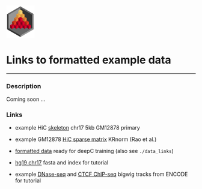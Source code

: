 <img src="../docs/logo_1_transparent.png" width="75">

# Links to formatted example data


-------------------------------------------------------------------------------

### Description

Coming soon ...

### Links

* example HiC [skeleton](http://userweb.molbiol.ox.ac.uk/datashare/rschwess/deepC/data_links/example_skeleton_gm12878_5kb_chr17.bed) chr17 5kb GM12878 primary

* example GM12878 [HiC sparse matrix](http://userweb.molbiol.ox.ac.uk/public/rschwess/deepC/data_links/gm12878_primary_chr17_5kb.contacts.KRnorm.matrix.gz) KRnorm (Rao et al.)

* [formatted data](http://userweb.molbiol.ox.ac.uk/public/rschwess/deepC/data_links/data_GM12878_5kb_regression.txt.tar.gz) ready for deepC training (also see `./data_links`)

* [hg19 chr17](http://userweb.molbiol.ox.ac.uk/public/rschwess/deepC/data_links/hg19_chr17_fasta_for_test.tar.gz) fasta and index for tutorial

* example [DNase-seq](http://userweb.molbiol.ox.ac.uk/public/rschwess/deepC/data_links/dnase_gm12878_encode_uw_merged_w50.bw) and [CTCF ChIP-seq](http://userweb.molbiol.ox.ac.uk/public/rschwess/deepC/data_links/ctcf_gm12878_encode_broad_merged_w50.bw) bigwig tracks from ENCODE for tutorial
